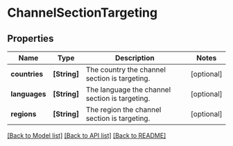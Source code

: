# ChannelSectionTargeting

## Properties
Name | Type | Description | Notes
------------ | ------------- | ------------- | -------------
**countries** | **[String]** | The country the channel section is targeting. | [optional] 
**languages** | **[String]** | The language the channel section is targeting. | [optional] 
**regions** | **[String]** | The region the channel section is targeting. | [optional] 

[[Back to Model list]](../README.md#documentation-for-models) [[Back to API list]](../README.md#documentation-for-api-endpoints) [[Back to README]](../README.md)


